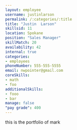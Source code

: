 ```yaml
--- 
layout: employee 
username: justinlarson
permalink: /:categories/:title 
title: "Justin  Larson" 
skillsid: 11 
location: Spokane
position: "Sales Manager"
skillMatch: 20
availability: 42
internal: true
categories: 
- employees
phoneNumber: 555-555-5555 
email: nwpointer@gmail.com
coreSkills:
- math 
- foo
additionalSkills:
- fooo
- bar
manage: false
"pay grade": 400
---
```


this is the portfolio of mark